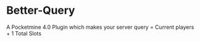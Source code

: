 # Better-Query
A Pocketmine 4.0 Plugin which makes your server query = Current players + 1 Total Slots
